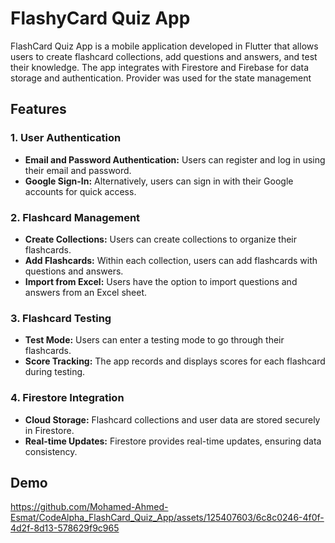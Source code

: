 # FlashyCard Quiz App

FlashCard Quiz App is a mobile application developed in Flutter that allows users to create flashcard collections, add questions and answers, and test their knowledge. The app integrates with Firestore and Firebase for data storage and authentication. Provider was used for the state management

## Features

### 1. User Authentication

- **Email and Password Authentication:** Users can register and log in using their email and password.
- **Google Sign-In:** Alternatively, users can sign in with their Google accounts for quick access.

### 2. Flashcard Management

- **Create Collections:** Users can create collections to organize their flashcards.
- **Add Flashcards:** Within each collection, users can add flashcards with questions and answers.
- **Import from Excel:** Users have the option to import questions and answers from an Excel sheet.

### 3. Flashcard Testing

- **Test Mode:** Users can enter a testing mode to go through their flashcards.
- **Score Tracking:** The app records and displays scores for each flashcard during testing.

### 4. Firestore Integration

- **Cloud Storage:** Flashcard collections and user data are stored securely in Firestore.
- **Real-time Updates:** Firestore provides real-time updates, ensuring data consistency.
## Demo


https://github.com/Mohamed-Ahmed-Esmat/CodeAlpha_FlashCard_Quiz_App/assets/125407603/6c8c0246-4f0f-4d2f-8d13-578629f9c965


